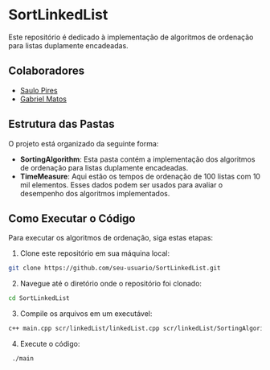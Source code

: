 # SortLinkedList

Este repositório é dedicado à implementação de algoritmos de ordenação para listas duplamente encadeadas.

## Colaboradores
- [Saulo Pires](https://github.com/Saulo-spv)
- [Gabriel Matos](https://github.com/santos-gmatos)

## Estrutura das Pastas

O projeto está organizado da seguinte forma:

- **SortingAlgorithm**: Esta pasta contém a implementação dos algoritmos de ordenação para listas duplamente encadeadas.
- **TimeMeasure**: Aqui estão os tempos de ordenação de 100 listas com 10 mil elementos. Esses dados podem ser usados para avaliar o desempenho dos algoritmos implementados.

## Como Executar o Código

Para executar os algoritmos de ordenação, siga estas etapas:

1. Clone este repositório em sua máquina local:

```bash
git clone https://github.com/seu-usuario/SortLinkedList.git
```

2. Navegue até o diretório onde o repositório foi clonado:

```bash
cd SortLinkedList
```

3. Compile os arquivos em um executável:
```bash
c++ main.cpp scr/linkedList/linkedList.cpp scr/linkedList/SortingAlgorithm/bubbleSort.cpp scr/linkedList/SortingAlgorithm/selectionSort.cpp scr/linkedList/SortingAlgorithm/insertionSort.cpp scr/linkedList/SortingAlgorithm/bogoSort.cpp scr/linkedList/SortingAlgorithm/shellSort.cpp scr/binaryTree/binaryTree.cpp -o main -I scr/linkedList -I scr/binaryTree
```

4. Execute o código:
```bash
 ./main
```
